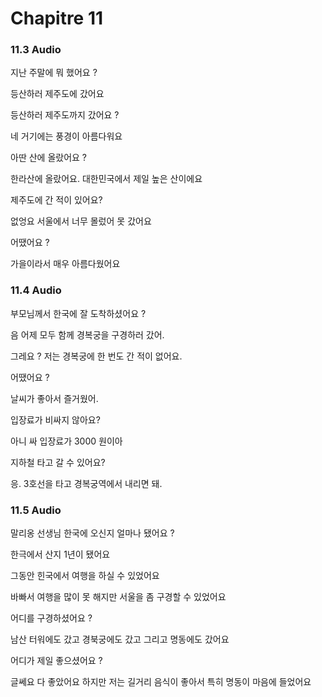 # Chapitre 11

### 11.3 Audio

지난 주말에 뭐 했어요 ?

등산하러 제주도에 갔어요

등산하러 제주도까지 갔어요 ?

네 거기에는 풍경이 아름다워요

아딴 산에 올랐어요 ?

한라산에 올랐어요. 대한민국에서 제일 높은 산이에요

제주도에 간 적이 있어요?

없엉요 서울에서 너무 몰렀어 못 갔어요

어땠어요 ?

가을이라서 매우 아름다웠어요

### 11.4 Audio

부모님께서 한국에 잘 도착하셨어요 ?

음 어제 모두 함께 경복궁을 구경하러 갔어.

그레요 ? 저는 경복궁에 한 번도 간 적이 없어요.

어땠어요 ?

날씨가 좋아서 즐거웠어.

입장료가 비싸지 않아요?

아니 싸 입장료가 3000 원이아

지하철 타고 갈 수 있어요?

응. 3호선을 타고 경복궁역에서 내리면 돼.

### 11.5 Audio

말리옹 선생님 한국에 오신지 얼마나 됐어요 ?

한극에서 산지 1년이 됐어요

그동안 힌국에서 여행을 하실 수 있었어요

바빠서 여행을 많이 못 해지만 서울을 좀 구경할 수 있었어요

어디를 구경하셨어요 ?

남산 터워에도 갔고 경북궁에도 갔고 그리고 명동에도 갔어요

어디가 제일 좋으셨어요 ?

글쎄요 다 좋았어요 하지만 저는 길거리 음식이 좋아서 특히 명동이 마음에 들었어요
